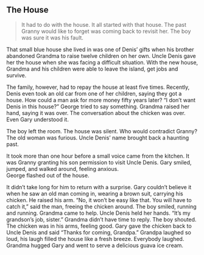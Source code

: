


##  The House 

> It had to do with the house. It all started with that house. 
The past Granny would like to forget was coming back to revisit her.
 The boy was sure it was his fault.  

 That small blue house she lived in was one of Denis’ gifts 
when his brother abandoned Grandma to raise twelve children on her own. 
Uncle Denis gave 
her the house when she was facing 
a difficult situation.
With the new house, 
Grandma and his children were able to leave the island, get jobs and survive.   


The family, however, had to repay the house at least five times. 
Recently, Denis even took an old car from one of her children, 
saying they got a house. 
How could a man ask for more money fifty years later? 
“I don’t want Denis in this house?”
George tried to say something. Grandma raised her hand, saying it was over. 
The conversation about the chicken was over. Even Gary understood it. 

The boy left the room. 
The house was silent.
Who would contradict Granny? The old woman was furious. 
Uncle Denis’ name brought back a haunting past. 

It took more than one hour before a small voice came from the kitchen. 
It was Granny granting his son permission to visit Uncle Denis.
Gary smiled, jumped, and walked around, feeling anxious.  
George flashed out of the house. 


It didn’t take long for him to return with a surprise. 
 Gary couldn’t believe it when he saw an old man coming in, 
wearing a brown suit, carrying his chicken. 
He raised his arm.
“No, it won’t be easy like that.
You will have to catch it,” said the man, 
freeing the chicken around. 
The boy smiled, running and running. 
Grandma came to help. Uncle Denis held her hands. 
“It’s my grandson’s job, sister.”  Grandma
 didn’t have time to reply. The boy shouted. 
The chicken was in his arms, 
feeling good. Gary gave the chicken back 
to Uncle Denis and said “Thanks for coming, Grandpa.” 
Grandpa laughed so loud, his laugh filled the house like a fresh breeze.
Everybody laughed. Grandma hugged Gary and went to serve a delicious guava ice cream. 	

